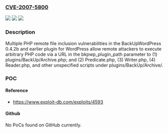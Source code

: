 ### [CVE-2007-5800](https://cve.mitre.org/cgi-bin/cvename.cgi?name=CVE-2007-5800)
![](https://img.shields.io/static/v1?label=Product&message=n%2Fa&color=blue)
![](https://img.shields.io/static/v1?label=Version&message=n%2Fa&color=blue)
![](https://img.shields.io/static/v1?label=Vulnerability&message=n%2Fa&color=brighgreen)

### Description

Multiple PHP remote file inclusion vulnerabilities in the BackUpWordPress 0.4.2b and earlier plugin for WordPress allow remote attackers to execute arbitrary PHP code via a URL in the bkpwp_plugin_path parameter to (1) plugins/BackUp/Archive.php; and (2) Predicate.php, (3) Writer.php, (4) Reader.php, and other unspecified scripts under plugins/BackUp/Archive/.

### POC

#### Reference
- https://www.exploit-db.com/exploits/4593

#### Github
No PoCs found on GitHub currently.

